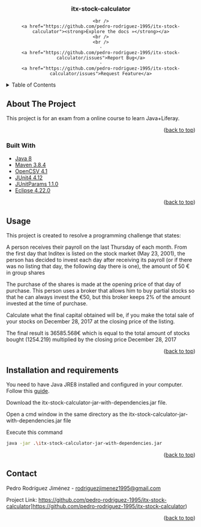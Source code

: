 


<!-- PROJECT LOGO -->
<br />
<div align="center">
 
<h3 align="center">itx-stock-calculator</h3>

  <p align="center">
    
    <br />
    <a href="https://github.com/pedro-rodriguez-1995/itx-stock-calculator"><strong>Explore the docs »</strong></a>
    <br />
    <br />
    ·
    <a href="https://github.com/pedro-rodriguez-1995/itx-stock-calculator/issues">Report Bug</a>
    ·
    <a href="https://github.com/pedro-rodriguez-1995/itx-stock-calculator/issues">Request Feature</a>
  </p>
</div>



<!-- TABLE OF CONTENTS -->
<details>
  <summary>Table of Contents</summary>
  <ol>
    <li>
      <a href="#about-the-project">About The Project</a>
      <ul>
        <li><a href="#built-with">Built With</a></li>
      </ul>
    </li>
    <li><a href="#usage">Usage</a></li>
    <li><a href="#contact">Contact</a></li>
   
  </ol>
</details>



<!-- ABOUT THE PROJECT -->
## About The Project

This project is for an exam from a online course to learn Java+Liferay.


<p align="right">(<a href="#top">back to top</a>)</p>



### Built With

* [Java 8](https://www.java.com/)
* [Maven 3.8.4](https://maven.apache.org/)
* [OpenCSV 4.1](https://mvnrepository.com/artifact/com.opencsv/opencsv)
* [JUnit4 4.12](https://junit.org/)
* [JUnitParams 1.1.0](https://www.baeldung.com/junit-params)
* [Eclipse 4.22.0](https://www.eclipse.org/)
<p align="right">(<a href="#top">back to top</a>)</p>



<!-- USAGE EXAMPLES -->
## Usage

This project is created to resolve a programming challenge that states: 


A person receives their payroll on the last Thursday of each month. From the first day that Inditex is listed on the stock market (May 23, 2001), the person has decided to invest each day after receiving its payroll (or if there was no listing that day, the following day there is one), the amount of 50 € in group shares

The purchase of the shares is made at the opening price of that day of purchase. This person uses a broker that allows him to buy partial stocks so that he can always invest the €50, but this broker keeps 2% of the amount invested at the time of purchase.

Calculate what the final capital obtained will be, if you make the total sale of your stocks on December 28, 2017 at the closing price of the listing.

The final result is 36585.568€ which is equal to the total amount of stocks bought (1254.219) multiplied by the closing price December 28, 2017

<p align="right">(<a href="#top">back to top</a>)</p>


## Installation and requirements

You need to have Java JRE8 installed and configured in your computer. Follow this <a href="https://docs.oracle.com/javase/8/docs/technotes/guides/install/install_overview.html">guide</a>. 

Download the itx-stock-calculator-jar-with-dependencies.jar file.

Open a cmd window in the same directory as the itx-stock-calculator-jar-with-dependencies.jar file

Execute this command
```bash
java -jar .\itx-stock-calculator-jar-with-dependencies.jar
```

<p align="right">(<a href="#top">back to top</a>)</p>




<!-- CONTACT -->
## Contact

Pedro Rodríguez Jiménez - rodriguezjimenez1995@gmail.com


Project Link: https://github.com/pedro-rodriguez-1995/itx-stock-calculator]https://github.com/pedro-rodriguez-1995/itx-stock-calculator)

<p align="right">(<a href="#top">back to top</a>)</p>







